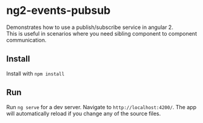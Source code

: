 # ng2-events-pubsub
Demonstrates how to use a publish/subscribe service in angular 2.  
This is useful in scenarios where you need sibling component to component communication.

## Install
Install with `npm install`  

## Run
Run `ng serve` for a dev server. Navigate to `http://localhost:4200/`. The app will automatically reload if you change any of the source files.
